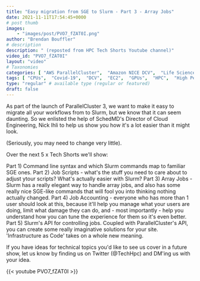 ```yaml
---
title: "Easy migration from SGE to Slurm - Part 3 - Array Jobs"
date: 2021-11-11T17:54:45+0000
# post thumb
images:
    - "images/post/PVO7_fZAT0I.png"
author: "Brendan Bouffler"
# description
description: " (reposted from HPC Tech Shorts Youtube channel)"
video_id: "PVO7_fZAT0I"
layout: "video"
# Taxonomies
categories: [ "AWS ParallelCluster",  "Amazon NICE DCV",  "Life Sciences", ]
tags: [ "CPUs",  "Covid-19",  "DCV",  "EC2",  "GPUs",  "HPC",  "High Performance Computing",  "Lustre",  "ParallelCluster",  "Schedulers",  "Storage",  "array jobs",  "job scripts",  "sge",  "slurm",  "virtualization",  "vizualization",  "workflow",  "techshorts", ]
type: "regular" # available type (regular or featured)
draft: false
---
```


As part of the launch of ParallelCluster 3, we want to make it easy to migrate all your workflows from to Slurm, but we know that it can seem daunting. So we enlisted the help of SchedMD's Director of Cloud Engineering, Nick Ihli to help us show you how it's a lot easier than it might look.

(Seriously, you may need to change very little).

Over the next 5 x Tech Shorts we'll show:

Part 1) Command line syntax and which Slurm commands map to  familiar SGE ones.
Part 2) Job Scripts - what's the stuff you need to care about to adjust ytour scripts? What's actually easier with Slurm?
Part 3) Array Jobs - Slurm has a really elegant way to handle array jobs, and also has some really nice SGE-like commands that will fool you into thinking nothing actually changed.
Part 4) Job Accounting - everyone who has more than 1 user should look at this, because it'll help you manage what your users are doing, limit what damage they can do, and - most importantly - help you understand how you can tune the experience for them so it's even better.
Part 5) Slurm's API for controlling jobs. Coupled with ParallelCluster's API, you can create some really imaginative solutions for your site. 'Infrastructure as Code' takes on a whole new meaning.

If you have ideas for technical topics you'd like to see us cover in a future show, let us know by finding us on Twitter (@TechHpc) and DM'ing us with your idea.

{{< youtube PVO7_fZAT0I >}}